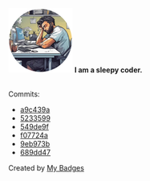 <img src="https://github.com/my-badges/my-badges/blob/master/src/all-badges/time-of-commit/sleepy-coder.png?raw=true" alt="I am a sleepy coder." title="I am a sleepy coder." width="128">
<strong>I am a sleepy coder.</strong>
<br><br>

Commits:

- <a href="https://github.com/AfzalSabbir/typescript/commit/a9c439a9a01bac70354d1659d39561cc9d62c9ad">a9c439a</a>
- <a href="https://github.com/AfzalSabbir/backupmanager/commit/52335999c4ad77ff3393b368b0b684f98b902f70">5233599</a>
- <a href="https://github.com/AfzalSabbir/logmanager/commit/549de9f3261beac5c7d9485877f497d662f9fab5">549de9f</a>
- <a href="https://github.com/AfzalSabbir/backupmanager/commit/f07724aeb06ce2b5d6b762b1bafc5c043bde7665">f07724a</a>
- <a href="https://github.com/AfzalSabbir/logmanager/commit/9eb973b72132ebf3809ffae49b58987ca85cfea9">9eb973b</a>
- <a href="https://github.com/AfzalSabbir/backupmanager/commit/689dd4794b84beadfd51048c3babbe3588994934">689dd47</a>


Created by <a href="https://github.com/my-badges/my-badges">My Badges</a>
